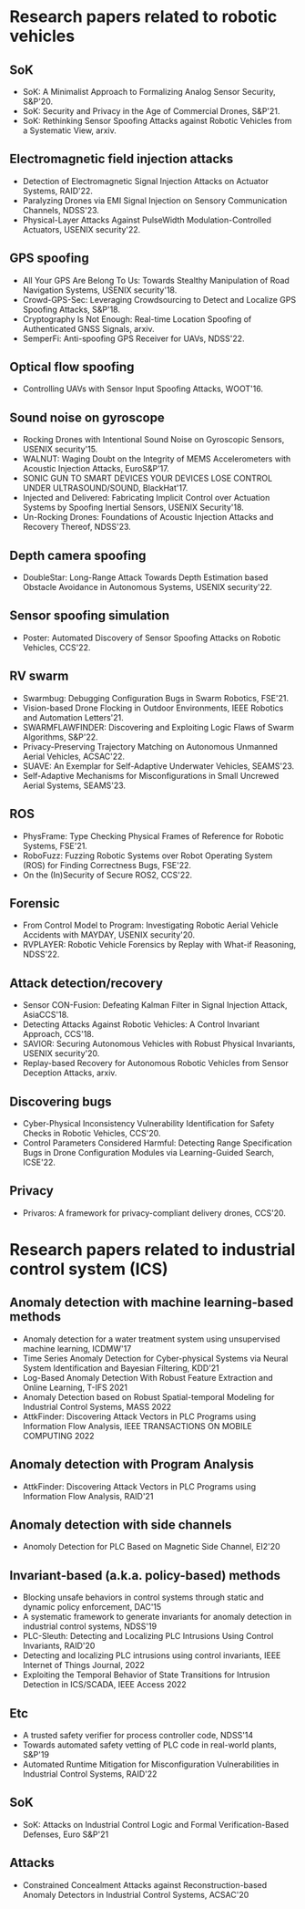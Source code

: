 # Research papers related to robotic vehicles

## SoK
- SoK: A Minimalist Approach to Formalizing Analog Sensor Security, S&P'20.
- SoK: Security and Privacy in the Age of Commercial Drones, S&P'21.
- SoK: Rethinking Sensor Spoofing Attacks against Robotic Vehicles from a Systematic View, arxiv.


## Electromagnetic field injection attacks
- Detection of Electromagnetic Signal Injection Attacks on Actuator Systems, RAID'22.
- Paralyzing Drones via EMI Signal Injection on Sensory Communication Channels, NDSS'23.
- Physical-Layer Attacks Against PulseWidth Modulation-Controlled Actuators, USENIX security'22.


## GPS spoofing
- All Your GPS Are Belong To Us: Towards Stealthy Manipulation of Road Navigation Systems, USENIX security'18.
- Crowd-GPS-Sec: Leveraging Crowdsourcing to Detect and Localize GPS Spoofing Attacks, S&P'18.
- Cryptography Is Not Enough: Real-time Location Spoofing of Authenticated GNSS Signals, arxiv.
- SemperFi: Anti-spoofing GPS Receiver for UAVs, NDSS'22.


## Optical flow spoofing
- Controlling UAVs with Sensor Input Spoofing Attacks, WOOT'16.


## Sound noise on gyroscope
- Rocking Drones with Intentional Sound Noise on Gyroscopic Sensors, USENIX security'15.
- WALNUT: Waging Doubt on the Integrity of MEMS Accelerometers with Acoustic Injection Attacks, EuroS&P'17.
- SONIC GUN TO SMART DEVICES YOUR DEVICES LOSE CONTROL UNDER ULTRASOUND/SOUND, BlackHat'17.
- Injected and Delivered: Fabricating Implicit Control over Actuation Systems by Spoofing Inertial Sensors, USENIX Security'18.
- Un-Rocking Drones: Foundations of Acoustic Injection Attacks and Recovery Thereof, NDSS'23.


## Depth camera spoofing
- DoubleStar: Long-Range Attack Towards Depth Estimation based Obstacle Avoidance in Autonomous Systems, USENIX security'22.


## Sensor spoofing simulation
- Poster: Automated Discovery of Sensor Spoofing Attacks on Robotic Vehicles, CCS'22.


## RV swarm
- Swarmbug: Debugging Configuration Bugs in Swarm Robotics, FSE'21.
- Vision-based Drone Flocking in Outdoor Environments, IEEE Robotics and Automation Letters'21.
- SWARMFLAWFINDER: Discovering and Exploiting Logic Flaws of Swarm Algorithms, S&P'22.
- Privacy-Preserving Trajectory Matching on Autonomous Unmanned Aerial Vehicles, ACSAC'22.
- SUAVE: An Exemplar for Self-Adaptive Underwater Vehicles, SEAMS'23.
- Self-Adaptive Mechanisms for Misconfigurations in Small Uncrewed Aerial Systems, SEAMS'23.


## ROS
- PhysFrame: Type Checking Physical Frames of Reference for Robotic Systems, FSE'21.
- RoboFuzz: Fuzzing Robotic Systems over Robot Operating System (ROS) for Finding Correctness Bugs, FSE'22.
- On the (In)Security of Secure ROS2, CCS'22.

## Forensic
- From Control Model to Program: Investigating Robotic Aerial Vehicle Accidents with MAYDAY, USENIX security'20.
- RVPLAYER: Robotic Vehicle Forensics by Replay with What-if Reasoning, NDSS'22.


## Attack detection/recovery
- Sensor CON-Fusion: Defeating Kalman Filter in Signal Injection Attack, AsiaCCS'18.
- Detecting Attacks Against Robotic Vehicles: A Control Invariant Approach, CCS'18.
- SAVIOR: Securing Autonomous Vehicles with Robust Physical Invariants, USENIX security'20.
- Replay-based Recovery for Autonomous Robotic Vehicles from Sensor Deception Attacks, arxiv.


## Discovering bugs
- Cyber-Physical Inconsistency Vulnerability Identification for Safety Checks in Robotic Vehicles, CCS'20.
- Control Parameters Considered Harmful: Detecting Range Specification Bugs in Drone Configuration Modules via Learning-Guided Search, ICSE'22.

## Privacy
- Privaros: A framework for privacy-compliant delivery drones, CCS'20.

# Research papers related to industrial control system (ICS)

## Anomaly detection with machine learning-based methods
- Anomaly detection for a water treatment system using unsupervised machine learning, ICDMW'17
- Time Series Anomaly Detection for Cyber-physical Systems via Neural System Identification and Bayesian Filtering, KDD'21
- Log-Based Anomaly Detection With Robust Feature Extraction and Online Learning, T-IFS 2021
- Anomaly Detection based on Robust Spatial-temporal Modeling for Industrial Control Systems, MASS 2022
- AttkFinder: Discovering Attack Vectors in PLC Programs using Information Flow Analysis, IEEE TRANSACTIONS ON MOBILE COMPUTING 2022

## Anomaly detection with Program Analysis
- AttkFinder: Discovering Attack Vectors in PLC Programs using Information Flow Analysis, RAID'21

## Anomaly detection with side channels
- Anomoly Detection for PLC Based on Magnetic Side Channel, EI2'20

## Invariant-based (a.k.a. policy-based) methods
- Blocking unsafe behaviors in control systems through static and dynamic policy enforcement, DAC'15
- A systematic framework to generate invariants for anomaly detection in industrial control systems, NDSS'19
- PLC-Sleuth: Detecting and Localizing PLC Intrusions Using Control Invariants, RAID'20
- Detecting and localizing PLC intrusions using control invariants, IEEE Internet of Things Journal, 2022
- Exploiting the Temporal Behavior of State Transitions for Intrusion Detection in ICS/SCADA, IEEE Access 2022

## Etc
- A trusted safety verifier for process controller code, NDSS'14
- Towards automated safety vetting of PLC code in real-world plants, S&P'19
- Automated Runtime Mitigation for Misconfiguration Vulnerabilities in Industrial Control Systems, RAID'22

## SoK
- SoK: Attacks on Industrial Control Logic and Formal Verification-Based Defenses, Euro S&P'21

## Attacks 
- Constrained Concealment Attacks against Reconstruction-based Anomaly Detectors in Industrial Control Systems, ACSAC'20
